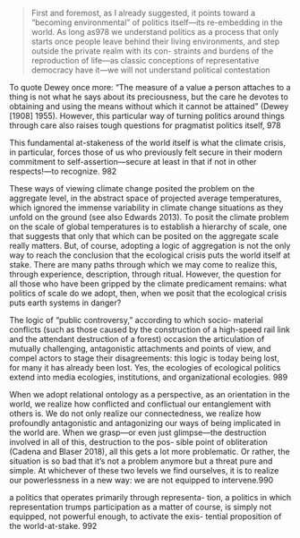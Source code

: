 
> First and foremost, as I already suggested, it points toward a “becoming environmental” of politics itself—its re-embedding in the world. As long as978 we understand politics as a process that only starts once people leave behind their living environments, and step outside the private realm with its con- straints and burdens of the reproduction of life—as classic conceptions of representative democracy have it—we will not understand political contestation

To quote Dewey once more: “The measure of a value a person attaches to a thing is not what he says about its preciousness, but the care he devotes to obtaining and using the means without which it cannot be attained” (Dewey [1908] 1955). However, this particular way of turning politics around things through care also raises tough questions for pragmatist politics itself, 978

This fundamental at-stakeness of the world itself is what the climate crisis, in particular, forces those of us who previously felt secure in their modern commitment to self-assertion—secure at least in that if not in other respects!—to recognize. 982

These ways of viewing climate change posited the problem on the aggregate level, in the abstract space of projected average temperatures, which ignored the immense variability in climate change situations as they unfold on the ground (see also Edwards 2013). To posit the climate problem on the scale of global temperatures is to establish a hierarchy of scale, one that suggests that only that which can be posited on the aggregate scale really matters. But, of course, adopting a logic of aggregation is not the only way to reach the conclusion that the ecological crisis puts the world itself at stake. There are many paths through which we may come to realize this, through experience, description, through ritual. However, the question for all those who have been gripped by the climate predicament remains: what politics of scale do we adopt, then, when we posit that the ecological crisis puts earth systems in danger?

The logic of “public controversy,” according to which socio- material conflicts (such as those caused by the construction of a high-speed rail link and the attendant destruction of a forest) occasion the articulation of mutually challenging, antagonistic attachments and points of view, and compel actors to stage their disagreements: this logic is today being lost, for many it has already been lost. Yes, the ecologies of ecological politics extend into media ecologies, institutions, and organizational ecologies. 989

When we adopt relational ontology as a perspective, as an orientation in the world, we realize how conflicted and conflictual our entanglement with others is. We do not only realize our connectedness, we realize how profoundly antagonistic and antagonizing our ways of being implicated in the world are. When we grasp—or even just glimpse—the destruction involved in all of this, destruction to the pos- sible point of obliteration (Cadena and Blaser 2018), all this gets a lot more problematic. Or rather, the situation is so bad that it’s not a problem anymore but a threat pure and simple. At whichever of these two levels we find ourselves, it is to realize our powerlessness in a new way: we are
not equipped to intervene.990

a politics that operates primarily through representa- tion, a politics in which representation trumps participation as a matter of course, is simply not equipped, not powerful enough, to activate the exis- tential proposition of the world-at-stake. 992

